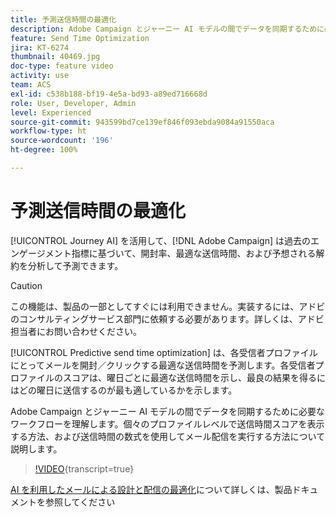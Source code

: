 ```yaml
---
title: 予測送信時間の最適化
description: Adobe Campaign とジャーニー AI モデルの間でデータを同期するために必要なワークフローを理解します。個々のプロファイルレベルで送信時間スコアを表示する方法、および送信時間の数式を使用してメール配信を実行する方法について説明します。
feature: Send Time Optimization
jira: KT-6274
thumbnail: 40469.jpg
doc-type: feature video
activity: use
team: ACS
exl-id: c538b188-bf19-4e5a-bd93-a89ed716668d
role: User, Developer, Admin
level: Experienced
source-git-commit: 943599bd7ce139ef846f093ebda9084a91550aca
workflow-type: ht
source-wordcount: '196'
ht-degree: 100%

---
```


# 予測送信時間の最適化

[!UICONTROL Journey AI] を活用して、[!DNL Adobe Campaign] は過去のエンゲージメント指標に基づいて、開封率、最適な送信時間、および予想される解約を分析して予測できます。

>[!CAUTION]
>この機能は、製品の一部としてすぐには利用できません。実装するには、アドビのコンサルティングサービス部門に依頼する必要があります。詳しくは、アドビ担当者にお問い合わせください。

[!UICONTROL Predictive send time optimization] は、各受信者プロファイルにとってメールを開封／クリックする最適な送信時間を予測します。各受信者プロファイルのスコアは、曜日ごとに最適な送信時間を示し、最良の結果を得るにはどの曜日に送信するのが最も適しているかを示します。

Adobe Campaign とジャーニー AI モデルの間でデータを同期するために必要なワークフローを理解します。個々のプロファイルレベルで送信時間スコアを表示する方法、および送信時間の数式を使用してメール配信を実行する方法について説明します。

>[!VIDEO](https://video.tv.adobe.com/v/40469?learn=on){transcript=true}

[AI を利用したメールによる設計と配信の最適化](https://experienceleague.adobe.com/docs/campaign-standard/using/testing-and-sending/preparing-and-testing-messages/predictive.html?lang=ja)について詳しくは、製品ドキュメントを参照してください
